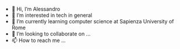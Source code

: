- 👋 Hi, I’m Alessandro
- 👀 I’m interested in tech in general
- 🌱 I’m currently learning computer science at Sapienza University of Rome
- 💞️ I’m looking to collaborate on ...
- 📫 How to reach me ...

<!---
CrSandr8/CrSandr8 is a ✨ special ✨ repository because its `README.md` (this file) appears on your GitHub profile.
You can click the Preview link to take a look at your changes.
--->
